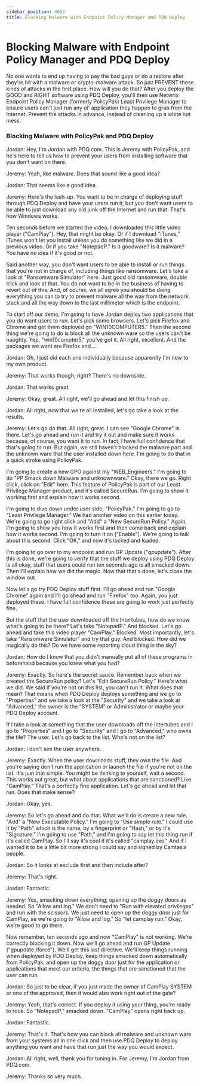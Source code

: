 ```yaml
---
sidebar_position: 4652
title: Blocking Malware with Endpoint Policy Manager and PDQ Deploy
---
```


# Blocking Malware with Endpoint Policy Manager and PDQ Deploy

No one wants to end up having to pay the bad guys or do a restore after they're hit with a malware or crypto-malware attack. So just PREVENT these kinds of attacks in the first place. How will you do that? After you deploy the GOOD and RIGHT software using PDQ Deploy, you'll then use Netwrix Endpoint Policy Manager (formerly PolicyPak) Least Privilege Manager to ensure users can't just run any ol' application they happen to grab from the Internet. Prevent the attacks in advance, instead of cleaning up a white hot mess.

### Blocking Malware with PolicyPak and PDQ Deploy

Jordan: Hey, I'm Jordan with PDQ.com. This is Jeremy with PolicyPak, and he's here to tell us how to prevent your users from installing software that you don't want on there.

Jeremy: Yeah, like malware. Does that sound like a good idea?

Jordan: That seems like a good idea.

Jeremy: Here's the lash-up. You want to be in charge of deploying stuff through PDQ Deploy and have your users run it, but you don't want users to be able to just download any old junk off the Internet and run that. That's how Windows works.

Ten seconds before we started the video, I downloaded this little video player ("CamPlay"). Hey, that might be okay. Or if I download "iTunes," iTunes won't let you install unless you do something like we did in a previous video. Or if you take "NotepadP." Is it goodware? Is it malware? You have no idea if it's good or not.

Said another way, you don't want users to be able to install or run things that you're not in charge of, including things like ransomware. Let's take a look at "Ransomware Simulator" here. Just good old ransomware, double click and look at that. You do not want to be in the business of having to revert out of this. And, of course, we all agree you should be doing everything you can to try to prevent malware all the way from the network stack and all the way down to the last millimeter which is the endpoint.

To start off our demo, I'm going to have Jordan deploy two applications that you do want users to run. Let's pick some browsers. Let's pick Firefox and Chrome and get them deployed go "WIN10COMPUTER5." Then the second thing we're going to do is block all the unknown ware so the users can't be naughty. Yep, "win10compter5," you've got it. All right, excellent. And the packages we want are Firefox and….

Jordan: Oh, I just did each one individually because apparently I'm new to my own product.

Jeremy: That works though, right? There's no downside.

Jordan: That works great.

Jeremy: Okay, great. All right, we'll go ahead and let this finish up.

Jordan: All right, now that we're all installed, let's go take a look at the results.

Jeremy: Let's go do that. All right, great. I can see "Google Chrome" is there. Let's go ahead and run it and try it out and make sure it works because, of course, you want it to run. In fact, I have full confidence that that's going to run. But again, we still haven't blocked the malware part and the unknown ware that the user installed down here. I'm going to do that in a quick stroke using PolicyPak.

I'm going to create a new GPO against my "WEB\_Engineers." I'm going to do "PP Smack down Malware and unknownware." Okay, there we go. Right click, click on "Edit" here. This feature of PolicyPak is part of our Least Privilege Manager product, and it's called SecureRun. I'm going to show it working first and explain how it works second.

I'm going to dive down under user side, "PolicyPak." I'm going to go to "Least Privilege Manager." We had another video on this earlier today. We're going to go right click and "Add" a "New SecureRun Policy." Again, I'm going to show you how it works first and then come back and explain how it works second. I'm going to turn it on ("Enable"). We're going to talk about this second. Click "OK," and now it's locked and loaded.

I'm going to go over to my endpoint and run GP Update ("gpupdate"). After this is done, we're going to verify that the stuff we deploy using PDQ Deploy is all okay, stuff that users could run ten seconds ago is all smacked down. Then I'll explain how we did the magic. Now that that's done, let's close the window out.

Now let's go try PDQ Deploy stuff first. I'll go ahead and run "Google Chrome" again and I'll go ahead and run "Firefox" too. Again, you just deployed these. I have full confidence these are going to work just perfectly fine.

But the stuff that the user downloaded off the Intertubes, how do we know what's going to be there? Let's take "NotepadP." And blocked. Let's go ahead and take this video player "CamPlay." Blocked. Most importantly, let's take "Ransomware Simulator" and try that guy. And blocked. How did we magically do this? Do we have some reporting cloud thing in the sky?

Jordan: How do I know that you didn't manually put all of these programs in beforehand because you knew what you had?

Jeremy: Exactly. So here's the secret sauce. Remember back when we created the SecureRun policy? Let's "Edit SecureRun Policy." Here's what we did. We said if you're not on this list, you can't run it. What does that mean? That means when PDQ Deploy deploys something and we go to "Properties" and we take a look at the "Security" and we take a look at "Advanced," the owner is the "SYSTEM" or Administrator or maybe your PDQ Deploy account.

If I take a look at something that the user downloads off the Intertubes and I go to "Properties" and I go to "Security" and I go to "Advanced," who owns the file? The user. Let's go back to the list. Who's not on the list?

Jordan: I don't see the user anywhere.

Jeremy: Exactly. When the user downloads stuff, they own the file. And you're saying don't run the application or launch the file if you're not on the list. It's just that simple.
You might be thinking to yourself, wait a second. This works out great, but what about applications that are sanctioned? Like "CamPlay." That's a perfectly fine application. Let's go ahead and let that run. Does that make sense?

Jordan: Okay, yes.

Jeremy: So let's go ahead and do that. What we'll do is create a new rule. "Add" a "New Executable Policy." I'm going to "Use simple rule." I could use it by "Path" which is the name, by a fingerprint or "Hash," or by it's "Signature." I'm going to use "Path," and I'm going to say let this thing run if it's called CamPlay. So I'll say it's cool if it's called "camplay.exe." And if I wanted it to be a little bit more strong I could say and signed by Camtasia people.

Jordan: So it looks at exclude first and then include after?

Jeremy: That's right.

Jordan: Fantastic.

Jeremy: Yes, smacking down everything; opening up the doggy doors as needed. So "Allow and log." We don't need to "Run with elevated privileges" and run with the scissors. We just need to open up the doggy door just for CamPlay, se we're going to "Allow and log." So "let camplay run." Okay, we're good to go there.

Now remember, ten seconds ago and now "CamPlay" is not working. We're correctly blocking it down. Now we'll go ahead and run GP Update ("gpupdate /force"). We'll get this last directive. We'll keep things running when deployed by PDQ Deploy, keep things smacked down automatically from PolicyPak, and open up the doggy door just for the application or applications that meet our criteria, the things that are sanctioned that the user can run.

Jordan: So just to be clear, if you just made the owner of CamPlay SYSTEM or one of the approved, then it would also work right out of the gate?

Jeremy: Yeah, that's correct. If you deploy it using your thing, you're ready to rock. So "NotepadP," smacked down. "CamPlay" opens right back up.

Jordan: Fantastic.

Jeremy: That's it. That's how you can block all malware and unknown ware from your systems all in one click and then use PDQ Deploy to deploy anything you want and have that run just the way you would expect.

Jordan: All right, well, thank you for tuning in. For Jeremy, I'm Jordan from PDQ.com.

Jeremy: Thanks so very much.